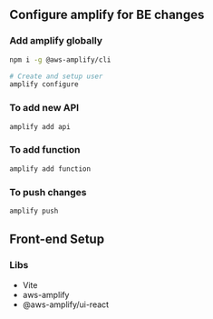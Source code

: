 ## Configure amplify for BE changes

### Add amplify globally

```sh
npm i -g @aws-amplify/cli

# Create and setup user
amplify configure
```

### To add new API

```sh
amplify add api
```

### To add function

```sh
amplify add function
```

### To push changes

```sh
amplify push
```

## Front-end Setup

### Libs

- Vite
- aws-amplify
- @aws-amplify/ui-react
